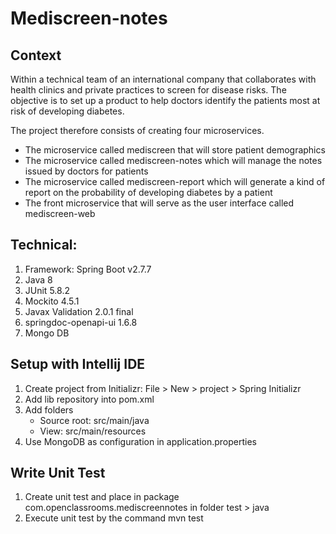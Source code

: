 # Mediscreen-notes

## Context

Within a technical team of an international company that collaborates with health clinics and private practices to screen for disease risks.
The objective is to set up a product to help doctors identify the patients most at risk of developing diabetes.

The project therefore consists of creating four microservices.
- The microservice called mediscreen that will store patient demographics
- The microservice called mediscreen-notes which will manage the notes issued by doctors for patients
- The microservice called mediscreen-report which will generate a kind of report on the probability of developing diabetes by a patient
- The front microservice that will serve as the user interface called mediscreen-web

## Technical:

1. Framework: Spring Boot v2.7.7
2. Java 8
3. JUnit 5.8.2
4. Mockito 4.5.1
5. Javax Validation 2.0.1 final
6. springdoc-openapi-ui 1.6.8
7. Mongo DB

## Setup with Intellij IDE

1. Create project from Initializr: File > New > project > Spring Initializr
2. Add lib repository into pom.xml
3. Add folders
    - Source root: src/main/java
    - View: src/main/resources
4. Use MongoDB as configuration in application.properties

## Write Unit Test
1. Create unit test and place in package com.openclassrooms.mediscreennotes in folder test > java
2. Execute unit test by the command mvn test
